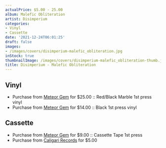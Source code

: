 ```yaml
---
actualPrice: $5.00 - 25.00
album: Malefic Obliteration
artist: Disimperium
categories:
- Vinyl
- Cassette
date: '2021-12-24T06:01:25'
draft: false
images:
- /images/covers/disimperium-malefic_obliteration.jpg
inStock: true
thumbnailImage: /images/covers/disimperium-malefic_obliteration-thumb.jpg
title: Disimperium - Malefic Obliteration
---
```


## Vinyl
* Purchase from [Meteor Gem](https://meteor-gem.com/products/disimperium-malefic-obliteration-7) for $25.00 :: Red/Black Marble 1st press vinyl
* Purchase from [Meteor Gem](https://meteor-gem.com/products/disimperium-malefic-obliteration-7) for $14.00 :: Black 1st press vinyl
## Cassette
* Purchase from [Meteor Gem](https://meteor-gem.com/products/disimperium-malefic-obliteration-cassette) for $9.00 :: Cassette Tape 1st press
* Purchase from [Caligari Records](https://caligarirecords.storenvy.com/products/33164062-disimperium-malefic-obliteration) for $5.00

